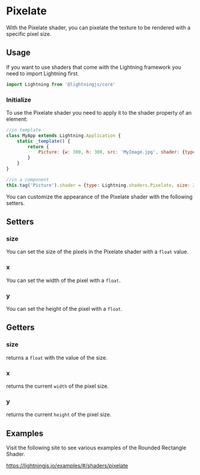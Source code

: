 # Pixelate

With the Pixelate shader, you can pixelate the texture to be rendered with a specific pixel size.

## Usage

If you want to use shaders that come with the Lightning framework you need to import Lightning first.

```js
import Lightning from '@lightningjs/core'
```

### Initialize

To use the Pixelate shader you need to apply it to the shader property of an element:

```js
//in template
class MyApp extends Lightning.Application {
    static _template() {
        return {
            Picture: {w: 300, h: 300, src: 'MyImage.jpg', shader: {type: Lightning.shaders.Pixelate, size: 20}}
        }
    }
}

//in a component
this.tag('Picture').shader = {type: Lightning.shaders.Pixelate, size: 20}
```

You can customize the appearance of the Pixelate shader with the following setters.


## Setters

### size
You can set the size of the pixels in the Pixelate shader with a `float` value.

### x
You can set the width of the pixel with a `float`.

### y
You can set the height of the pixel with a `float`.

## Getters

### size
returns a `float` with the value of the size.

### x
returns the current `width` of the pixel size.

### y
returns the current `height` of the pixel size.


## Examples

Visit the following site to see various examples of the Rounded Rectangle Shader.

<https://lightningjs.io/examples/#/shaders/pixelate>
